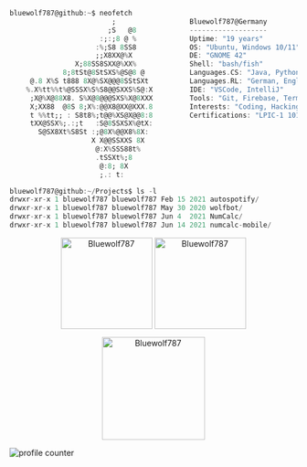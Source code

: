 ```Dart
bluewolf787@github:~$ neofetch
                         ;                  Bluewolf787@Germany
                        ;S   @8             -------------------
                      :;:;8 @ %             Uptime: "19 years"
                     :%;S8 8SS8             OS: "Ubuntu, Windows 10/11"
                     ;;X8XX@%X              DE: "GNOME 42"
                X;88SS8SXX@%XX%             Shell: "bash/fish"
             8;8tSt@8StSXS%@S@8 @           Languages.CS: "Java, Python, Dart/Flutter"
     @.8 X%S t888 8X@%SX@@@8SStSXt          Languages.RL: "German, English"
    %.X%tt%%t%@SSSX%S%S8@@SXXS%S@:X         IDE: "VSCode, IntelliJ"
     ;X@%X@88X8. S%X@8@@@SXS%X@8XXX         Tools: "Git, Firebase, Terminus, DataGrip" 
     X;XX88  @8S 8;X%:@@X8@XX@XXX.8         Interests: "Coding, Hacking (Pentesting), Reverse Engineering"
     t %%tt;; : S8t8%;t@@%XS@X@@8:8         Certifications: "LPIC-1 101, PCAP: Programming Essentials in Python"
     tXX@SSX%;.:;t   :S@8SSXSX%@tX:         
       S@SX8Xt%S8St :;@8X%@@X8%8X:          
                    X X@@SSXXS 8X           
                     @:X%SSS88t%            
                     .tSSXt%;8              
                      @:8; 8X
                      ;.: t:
```

```Dart
bluewolf787@github:~/Projects$ ls -l
drwxr-xr-x 1 bluewolf787 bluewolf787 Feb 15 2021 autospotify/
drwxr-xr-x 1 bluewolf787 bluewolf787 May 30 2020 wolfbot/
drwxr-xr-x 1 bluewolf787 bluewolf787 Jun 4  2021 NumCalc/
drwxr-xr-x 1 bluewolf787 bluewolf787 Jun 14 2021 numcalc-mobile/
```

<p align="center"><img height="160em" src="https://github-readme-stats.vercel.app/api/top-langs/?username=Bluewolf787&langs_count=3&layout=compact&hide_border=true&theme=tokyonight" alt="Bluewolf787" align = "center"/>
<img height="160em" src="https://github-readme-stats.vercel.app/api?username=Bluewolf787&count_private=true&show_icons=true&hide_border=true&theme=tokyonight" alt="Bluewolf787" align = "center"/></p>

<p align="center"><img height="180em" src="https://github-profile-summary-cards.vercel.app/api/cards/profile-details?username=Bluewolf787&theme=github_dark" alt="Bluewolf787" align = "center"/></p>

<!--
<p align="center"<a href="#"><img alt="Ashish Kumar Activity Graph" src="https://activity-graph.herokuapp.com/graph?username=Bluewolf787&bg_color=0D1117&color=1158c7&line=1158c7&point=FFFFFF&hide_border=true&" /></a></p>
-->

<!--
<p align="center"> <a href="https://github.com/Bluewolf787"><img src="https://github-profile-trophy.vercel.app/?username=Bluewolf787&margin-w=5&theme=radical" alt="Bluewolf787" /></a> </p>
-->

![profile counter](https://komarev.com/ghpvc/?username=Bluewolf787)
